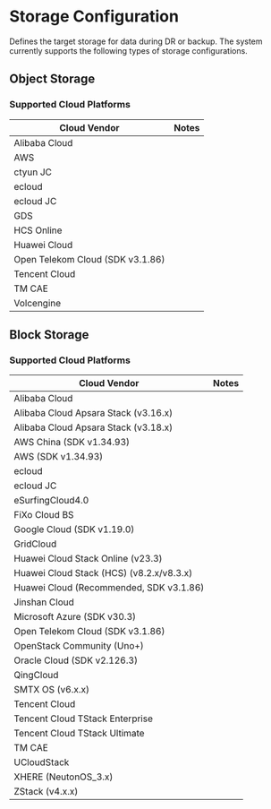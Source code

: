 # **Storage Configuration**
Defines the target storage for data during DR or backup. The system currently supports the following types of storage configurations.

## **Object Storage**

### **Supported Cloud Platforms**

| Cloud Vendor         | Notes   |
|----------------------|---------|
| Alibaba Cloud        |         |
| AWS                  |         |
| ctyun JC             |         |
| ecloud               |         |
| ecloud JC            |         |
| GDS                  |         |
| HCS Online           |         |
| Huawei Cloud         |         |
| Open Telekom Cloud (SDK v3.1.86) |   |
| Tencent Cloud        |         |
| TM CAE               |         |
| Volcengine           |         |


## **Block Storage**

### **Supported Cloud Platforms**

| Cloud Vendor                                 | Notes   |
|----------------------------------------------|---------|
| Alibaba Cloud                               |         |
| Alibaba Cloud Apsara Stack (v3.16.x)        |         |
| Alibaba Cloud Apsara Stack (v3.18.x)        |         |
| AWS China (SDK v1.34.93)                    |         |
| AWS (SDK v1.34.93)                          |         |
| ecloud                                      |         |
| ecloud JC                                   |         |
| eSurfingCloud4.0                            |         |
| FiXo Cloud BS                               |         |
| Google Cloud (SDK v1.19.0)                  |         |
| GridCloud                                   |         |
| Huawei Cloud Stack Online (v23.3)           |         |
| Huawei Cloud Stack (HCS) (v8.2.x/v8.3.x)    |         |
| Huawei Cloud (Recommended, SDK v3.1.86)     |         |
| Jinshan Cloud                               |         |
| Microsoft Azure (SDK v30.3)                 |         |
| Open Telekom Cloud (SDK v3.1.86)            |         |
| OpenStack Community (Uno+)                  |         |
| Oracle Cloud (SDK v2.126.3)                 |         |
| QingCloud                                   |         |
| SMTX OS (v6.x.x)                            |         |
| Tencent Cloud                               |         |
| Tencent Cloud TStack Enterprise             |         |
| Tencent Cloud TStack Ultimate               |         |
| TM CAE                                      |         |
| UCloudStack                                 |         |
| XHERE (NeutonOS_3.x)                        |         |
| ZStack (v4.x.x)                             |         |
